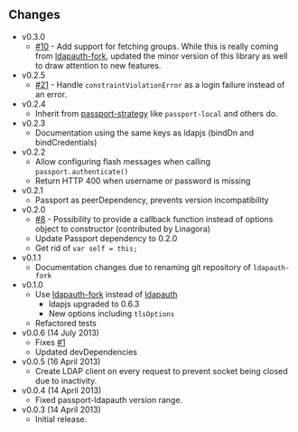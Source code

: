 ## Changes

* v0.3.0
    * [#10](https://github.com/vesse/passport-ldapauth/issues/10) - Add support for fetching groups. While this is really coming from [ldapauth-fork](https://github.com/vesse/node-ldapauth-fork), updated the minor version of this library as well to draw attention to new features.
* v0.2.5
    * [#21](https://github.com/vesse/passport-ldapauth/issues/21) - Handle `constraintViolationError` as a login failure instead of an error.
* v0.2.4
    * Inherit from [passport-strategy](https://github.com/jaredhanson/passport-strategy) like `passport-local` and others do.
* v0.2.3
    * Documentation using the same keys as ldapjs (bindDn and bindCredentials)
* v0.2.2
    * Allow configuring flash messages when calling `passport.authenticate()`
    * Return HTTP 400 when username or password is missing
* v0.2.1
    * Passport as peerDependency, prevents version incompatibility
* v0.2.0
    * [#8](https://github.com/vesse/passport-ldapauth/issues/8) - Possibility to provide a callback function instead of options object to constructor (contributed by Linagora)
    * Update Passport dependency to 0.2.0
    * Get rid of `var self = this;`
* v0.1.1
    * Documentation changes due to renaming git repository of `ldapauth-fork`
* v0.1.0
    * Use [ldapauth-fork](https://github.com/vesse/node-ldapauth-fork) instead of
      [ldapauth](https://github.com/trentm/node-ldapauth)
        * ldapjs upgraded to 0.6.3
        * New options including `tlsOptions`
    * Refactored tests
* v0.0.6 (14 July 2013)
    * Fixes [#1](https://github.com/vesse/passport-ldapauth/issues/1)
    * Updated devDependencies
* v0.0.5 (16 April 2013)
    * Create LDAP client on every request to prevent socket being closed due
      to inactivity.
* v0.0.4 (14 April 2013)
    * Fixed passport-ldapauth version range.
* v0.0.3 (14 April 2013)
    * Initial release.
